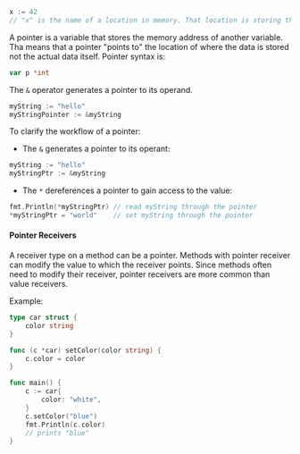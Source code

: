 ```go
x := 42
// "x" is the name of a location in memory. That location is storing the integer value of 42
```

A pointer is a variable that stores the memory address of another variable. Tha means that a pointer "points to" the location of where the data is stored not the actual data itself.
Pointer syntax is:

```go
var p *int
```

The `&` operator generates a pointer to its operand.
```go
myString := "hello"
myStringPointer := &myString
```

To clarify the workflow of a pointer:
- The `&` generates a pointer to its operant:
```go
myString := "hello"
myStringPtr := &myString
```
- The `*` dereferences a pointer to gain access to the value:
```go
fmt.Println(*myStringPtr) // read myString through the pointer
*myStringPtr = "world"    // set myString through the pointer
```

#### Pointer Receivers
A receiver type on a method can be a pointer.
Methods with pointer receiver can modify the value to which the receiver points. Since methods often need to modify their receiver, pointer receivers are more common than value receivers.

Example:
```go
type car struct {
	color string
}

func (c *car) setColor(color string) {
	c.color = color
}

func main() {
	c := car{
		color: "white",
	}
	c.setColor("blue")
	fmt.Println(c.color)
	// prints "blue"
}
```


